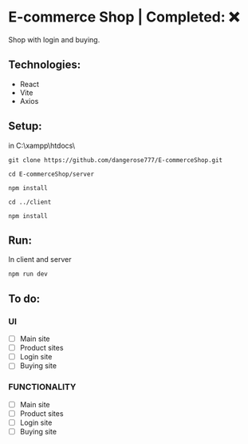 # E-commerce Shop | Completed: ❌
Shop with login and buying.

## Technologies:
- React
- Vite
- Axios

## Setup:
in C:\xampp\htdocs\
```
git clone https://github.com/dangerose777/E-commerceShop.git
```
```
cd E-commerceShop/server
```
```
npm install
```
```
cd ../client
```
```
npm install
```

## Run:
In client and server
```
npm run dev
```

## To do:
### UI
- [ ]  Main site
- [ ]  Product sites
- [ ]  Login site
- [ ]  Buying site
### FUNCTIONALITY
- [ ]  Main site
- [ ]  Product sites
- [ ]  Login site
- [ ]  Buying site